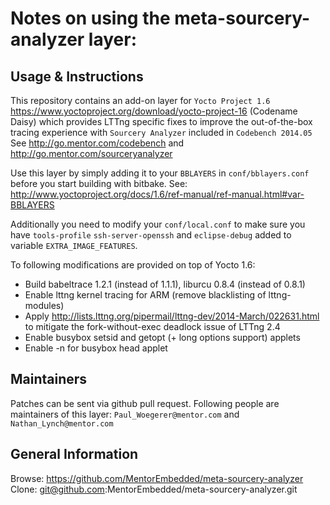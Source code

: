 Notes on using the meta-sourcery-analyzer layer:
================================================

Usage & Instructions
--------------------

This repository contains an add-on layer for `Yocto Project 1.6`
https://www.yoctoproject.org/download/yocto-project-16 (Codename Daisy) which
provides LTTng specific fixes to improve the out-of-the-box tracing experience
with `Sourcery Analyzer` included in `Codebench 2014.05`
See http://go.mentor.com/codebench and http://go.mentor.com/sourceryanalyzer

Use this layer by simply adding it to your `BBLAYERS` in `conf/bblayers.conf`
before you start building with bitbake. See:
http://www.yoctoproject.org/docs/1.6/ref-manual/ref-manual.html#var-BBLAYERS

Additionally you need to modify your `conf/local.conf` to make sure you have
`tools-profile` `ssh-server-openssh` and `eclipse-debug` added to variable
`EXTRA_IMAGE_FEATURES`.

To following modifications are provided on top of Yocto 1.6:

- Build babeltrace 1.2.1 (instead of 1.1.1), liburcu 0.8.4 (instead of 0.8.1)
- Enable lttng kernel tracing for ARM (remove blacklisting of lttng-modules)
- Apply http://lists.lttng.org/pipermail/lttng-dev/2014-March/022631.html
  to mitigate the fork-without-exec deadlock issue of LTTng 2.4
- Enable busybox setsid and getopt (+ long options support) applets
- Enable -n for busybox head applet

Maintainers
-----------

Patches can be sent via github pull request. Following people are maintainers
of this layer: `Paul_Woegerer@mentor.com` and `Nathan_Lynch@mentor.com`

General Information
-------------------

Browse: https://github.com/MentorEmbedded/meta-sourcery-analyzer
Clone: git@github.com:MentorEmbedded/meta-sourcery-analyzer.git
